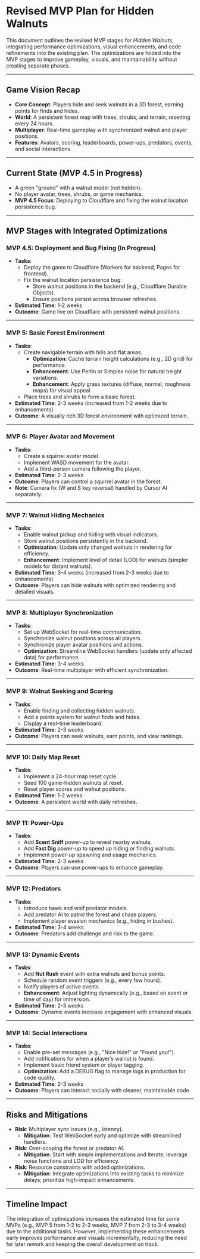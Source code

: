 # Revised MVP Plan for Hidden Walnuts

This document outlines the revised MVP stages for *Hidden Walnuts*, integrating performance optimizations, visual enhancements, and code refinements into the existing plan. The optimizations are folded into the MVP stages to improve gameplay, visuals, and maintainability without creating separate phases.

---

## Game Vision Recap
- **Core Concept**: Players hide and seek walnuts in a 3D forest, earning points for finds and hides.
- **World**: A persistent forest map with trees, shrubs, and terrain, resetting every 24 hours.
- **Multiplayer**: Real-time gameplay with synchronized walnut and player positions.
- **Features**: Avatars, scoring, leaderboards, power-ups, predators, events, and social interactions.

---

## Current State (MVP 4.5 in Progress)
- A green "ground" with a walnut model (not hidden).
- No player avatar, trees, shrubs, or game mechanics.
- **MVP 4.5 Focus**: Deploying to Cloudflare and fixing the walnut location persistence bug.

---

## MVP Stages with Integrated Optimizations

### MVP 4.5: Deployment and Bug Fixing (In Progress)
- **Tasks**:
  - Deploy the game to Cloudflare (Workers for backend, Pages for frontend).
  - Fix the walnut location persistence bug:
    - Store walnut positions in the backend (e.g., Cloudflare Durable Objects).
    - Ensure positions persist across browser refreshes.
- **Estimated Time**: 1-2 weeks
- **Outcome**: Game live on Cloudflare with persistent walnut positions.

---

### MVP 5: Basic Forest Environment
- **Tasks**:
  - Create navigable terrain with hills and flat areas.
    - **Optimization**: Cache terrain height calculations (e.g., 2D grid) for performance.
    - **Enhancement**: Use Perlin or Simplex noise for natural height variations.
    - **Enhancement**: Apply grass textures (diffuse, normal, roughness maps) for visual appeal.
  - Place trees and shrubs to form a basic forest.
- **Estimated Time**: 2-3 weeks (increased from 1-2 weeks due to enhancements)
- **Outcome**: A visually rich 3D forest environment with optimized terrain.

---

### MVP 6: Player Avatar and Movement
- **Tasks**:
  - Create a squirrel avatar model.
  - Implement WASD movement for the avatar.
  - Add a third-person camera following the player.
- **Estimated Time**: 2-3 weeks
- **Outcome**: Players can control a squirrel avatar in the forest.
- **Note**: Camera fix (W and S key reversal) handled by Cursor AI separately.

---

### MVP 7: Walnut Hiding Mechanics
- **Tasks**:
  - Enable walnut pickup and hiding with visual indicators.
  - Store walnut positions persistently in the backend.
  - **Optimization**: Update only changed walnuts in rendering for efficiency.
  - **Enhancement**: Implement level of detail (LOD) for walnuts (simpler models for distant walnuts).
- **Estimated Time**: 3-4 weeks (increased from 2-3 weeks due to enhancements)
- **Outcome**: Players can hide walnuts with optimized rendering and detailed visuals.

---

### MVP 8: Multiplayer Synchronization
- **Tasks**:
  - Set up WebSocket for real-time communication.
  - Synchronize walnut positions across all players.
  - Synchronize player avatar positions and actions.
  - **Optimization**: Streamline WebSocket handlers (update only affected data) for performance.
- **Estimated Time**: 3-4 weeks
- **Outcome**: Real-time multiplayer with efficient synchronization.

---

### MVP 9: Walnut Seeking and Scoring
- **Tasks**:
  - Enable finding and collecting hidden walnuts.
  - Add a points system for walnut finds and hides.
  - Display a real-time leaderboard.
- **Estimated Time**: 2-3 weeks
- **Outcome**: Players can seek walnuts, earn points, and view rankings.

---

### MVP 10: Daily Map Reset
- **Tasks**:
  - Implement a 24-hour map reset cycle.
  - Seed 100 game-hidden walnuts at reset.
  - Reset player scores and walnut positions.
- **Estimated Time**: 1-2 weeks
- **Outcome**: A persistent world with daily refreshes.

---

### MVP 11: Power-Ups
- **Tasks**:
  - Add **Scent Sniff** power-up to reveal nearby walnuts.
  - Add **Fast Dig** power-up to speed up hiding or finding walnuts.
  - Implement power-up spawning and usage mechanics.
- **Estimated Time**: 2-3 weeks
- **Outcome**: Players can use power-ups to enhance gameplay.

---

### MVP 12: Predators
- **Tasks**:
  - Introduce hawk and wolf predator models.
  - Add predator AI to patrol the forest and chase players.
  - Implement player evasion mechanics (e.g., hiding in bushes).
- **Estimated Time**: 3-4 weeks
- **Outcome**: Predators add challenge and risk to the game.

---

### MVP 13: Dynamic Events
- **Tasks**:
  - Add **Nut Rush** event with extra walnuts and bonus points.
  - Schedule random event triggers (e.g., every few hours).
  - Notify players of active events.
  - **Enhancement**: Adjust lighting dynamically (e.g., based on event or time of day) for immersion.
- **Estimated Time**: 2-3 weeks
- **Outcome**: Dynamic events increase engagement with enhanced visuals.

---

### MVP 14: Social Interactions
- **Tasks**:
  - Enable pre-set messages (e.g., "Nice hide!" or "Found you!").
  - Add notifications for when a player’s walnut is found.
  - Implement basic friend system or player tagging.
  - **Optimization**: Add a DEBUG flag to manage logs in production for code quality.
- **Estimated Time**: 2-3 weeks
- **Outcome**: Players can interact socially with cleaner, maintainable code.

---

## Risks and Mitigations
- **Risk**: Multiplayer sync issues (e.g., latency).  
  - **Mitigation**: Test WebSocket early and optimize with streamlined handlers.
- **Risk**: Over-scoping the forest or predator AI.  
  - **Mitigation**: Start with simple implementations and iterate; leverage noise functions and LOD for efficiency.
- **Risk**: Resource constraints with added optimizations.  
  - **Mitigation**: Integrate optimizations into existing tasks to minimize delays; prioritize high-impact enhancements.

---

## Timeline Impact
The integration of optimizations increases the estimated time for some MVPs (e.g., MVP 5 from 1-2 to 2-3 weeks, MVP 7 from 2-3 to 3-4 weeks) due to the additional tasks. However, implementing these enhancements early improves performance and visuals incrementally, reducing the need for later rework and keeping the overall development on track.

---